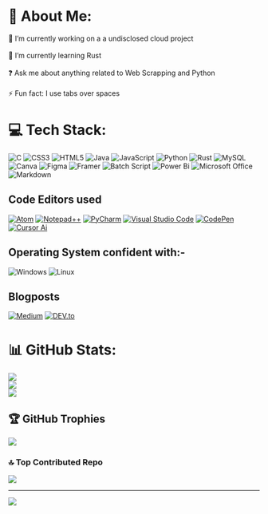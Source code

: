 # 💫 About Me:
🔭 I’m currently working on a a undisclosed cloud  project<br><br>🌱 I’m currently learning Rust <br><br>❓ Ask me about anything related to Web Scrapping and Python<br><br>⚡ Fun fact: I use tabs over spaces


# 💻 Tech Stack:
![C](https://img.shields.io/badge/c-%2300599C.svg?style=for-the-badge&logo=c&logoColor=white) ![CSS3](https://img.shields.io/badge/css3-%231572B6.svg?style=for-the-badge&logo=css3&logoColor=white) ![HTML5](https://img.shields.io/badge/html5-%23E34F26.svg?style=for-the-badge&logo=html5&logoColor=white) ![Java](https://img.shields.io/badge/java-%23ED8B00.svg?style=for-the-badge&logo=openjdk&logoColor=white) ![JavaScript](https://img.shields.io/badge/javascript-%23323330.svg?style=for-the-badge&logo=javascript&logoColor=%23F7DF1E) ![Python](https://img.shields.io/badge/python-3670A0?style=for-the-badge&logo=python&logoColor=ffdd54) ![Rust](https://img.shields.io/badge/rust-%23000000.svg?style=for-the-badge&logo=rust&logoColor=white) ![MySQL](https://img.shields.io/badge/mysql-4479A1.svg?style=for-the-badge&logo=mysql&logoColor=white) ![Canva](https://img.shields.io/badge/Canva-%2300C4CC.svg?style=for-the-badge&logo=Canva&logoColor=white) ![Figma](https://img.shields.io/badge/figma-%23F24E1E.svg?style=for-the-badge&logo=figma&logoColor=white) ![Framer](https://img.shields.io/badge/Framer-black?style=for-the-badge&logo=framer&logoColor=blue)
![Batch Script](https://img.shields.io/badge/Batch%20Script-%235F4F4F.svg?style=for-the-badge&logo=windows&logoColor=white)
![Power Bi](https://img.shields.io/badge/power_bi-F2C811?style=for-the-badge&logo=powerbi&logoColor=black)
![Microsoft Office](https://img.shields.io/badge/Microsoft_Office-D83B01?style=for-the-badge&logo=microsoft-office&logoColor=white)
![Markdown](https://img.shields.io/badge/markdown-%23000000.svg?style=for-the-badge&logo=markdown&logoColor=white)

## Code Editors used
[![Atom](https://img.shields.io/badge/Atom-%2366595C.svg?style=for-the-badge&logo=atom&logoColor=white)](https://atom-editor.cc/)
[![Notepad++](https://img.shields.io/badge/Notepad++-90E59A.svg?style=for-the-badge&logo=notepad%2b%2b&logoColor=black)](https://notepad-plus-plus.org/)
[![PyCharm](https://img.shields.io/badge/pycharm-143?style=for-the-badge&logo=pycharm&logoColor=black&color=black&labelColor=green)](https://www.jetbrains.com/pycharm/)
[![Visual Studio Code](https://img.shields.io/badge/Visual%20Studio%20Code-0078d7.svg?style=for-the-badge&logo=visual-studio-code&logoColor=white)](https://code.visualstudio.com/download)
[![CodePen](https://img.shields.io/badge/CodePen-white?style=for-the-badge&logo=codepen&logoColor=black)](https://codepen.io/)
[![Cursor Ai](https://img.shields.io/badge/Cursor-black?style=for-the-badge&logo=cursor&logoColor=white)](https://www.cursor.com/)

## Operating System confident with:-
![Windows](https://img.shields.io/badge/Windows-0078D6?style=for-the-badge&logo=windows&logoColor=white)
![Linux](https://img.shields.io/badge/Linux-FCC624?style=for-the-badge&logo=linux&logoColor=black)

## Blogposts
[![Medium](https://img.shields.io/badge/Medium-12100E?style=for-the-badge&logo=medium&logoColor=white)](https://medium.com/@abhirampraneeth2005)
[![DEV.to](https://img.shields.io/badge/dev.to-0A0A0A?style=for-the-badge&logo=dev.to&logoColor=white)](https://dev.to/abhiramp_2005)

# 📊 GitHub Stats:
![](https://github-readme-stats.vercel.app/api?username=ABHIRAM-CREATOR06&theme=dark&hide_border=false&include_all_commits=false&count_private=false)<br/>
![](https://github-readme-streak-stats.herokuapp.com/?user=ABHIRAM-CREATOR06&theme=dark&hide_border=false)<br/>
![](https://github-readme-stats.vercel.app/api/top-langs/?username=ABHIRAM-CREATOR06&theme=dark&hide_border=false&include_all_commits=false&count_private=false&layout=compact)

## 🏆 GitHub Trophies
![](https://github-profile-trophy.vercel.app/?username=ABHIRAM-CREATOR06&theme=radical&no-frame=false&no-bg=true&margin-w=4)


### 🔝 Top Contributed Repo
![](https://github-contributor-stats.vercel.app/api?username=ABHIRAM-CREATOR06&limit=5&theme=dark&combine_all_yearly_contributions=true)

---
[![](https://visitcount.itsvg.in/api?id=ABHIRAM-CREATOR06&icon=0&color=0)](https://visitcount.itsvg.in)


